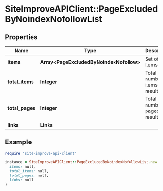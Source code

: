 # SiteImproveAPIClient::PageExcludedByNoindexNofollowList

## Properties

| Name | Type | Description | Notes |
| ---- | ---- | ----------- | ----- |
| **items** | [**Array&lt;PageExcludedByNoindexNofollow&gt;**](PageExcludedByNoindexNofollow.md) | Set of items. |  |
| **total_items** | **Integer** | Total number of items in result set. |  |
| **total_pages** | **Integer** | Total number of pages in result set. |  |
| **links** | [**Links**](Links.md) |  | [optional] |

## Example

```ruby
require 'site-improve-api-client'

instance = SiteImproveAPIClient::PageExcludedByNoindexNofollowList.new(
  items: null,
  total_items: null,
  total_pages: null,
  links: null
)
```

